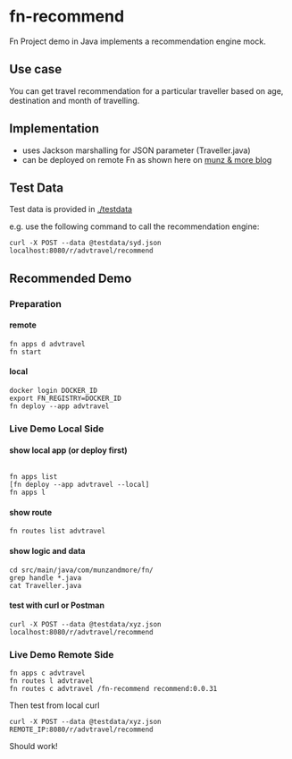 # fn-recommend

Fn Project demo in Java implements a recommendation engine mock.

## Use case

You can get travel recommendation for a particular traveller based on age, destination and month of travelling.

## Implementation

- uses Jackson marshalling for JSON parameter (Traveller.java)
- can be deployed on remote Fn as shown here on [munz & more blog](http://www.munzandmore.com/2018/aws/fn-project-on-public-clouds)

## Test Data

Test data is provided in [./testdata](./testdata)

e.g. use the following command to call the recommendation engine:

```
curl -X POST --data @testdata/syd.json localhost:8080/r/advtravel/recommend
```

## Recommended Demo

###  Preparation

#### remote

``` 
fn apps d advtravel
fn start
```

#### local 

```
docker login DOCKER_ID  
export FN_REGISTRY=DOCKER_ID  
fn deploy --app advtravel  
```


### Live Demo Local Side

#### show local app (or deploy first)
```

fn apps list
[fn deploy --app advtravel --local]
fn apps l

```
#### show route

```
fn routes list advtravel
```

#### show logic and data

```
cd src/main/java/com/munzandmore/fn/
grep handle *.java
cat Traveller.java
``` 

#### test with curl  or Postman

```
curl -X POST --data @testdata/xyz.json localhost:8080/r/advtravel/recommend
```

### Live Demo Remote Side

```
fn apps c advtravel 
fn routes l advtravel
fn routes c advtravel /fn-recommend recommend:0.0.31
```

Then test from local curl

```
curl -X POST --data @testdata/xyz.json REMOTE_IP:8080/r/advtravel/recommend
```

Should work!
